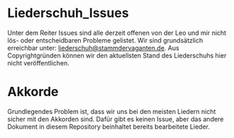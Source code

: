 # Liederschuh_Issues
Unter dem Reiter Issues sind alle derzeit offenen von der Leo und mir nicht lös- oder entscheidbaren Probleme gelistet.
Wir sind grundsätzlich erreichbar unter: [liederschuh@stammdervaganten.de](mailto:liederschuh@stammdervaganten.de).
Aus Copyrightgründen können wir den aktuellsten Stand des Liederschuhs hier nicht veröffentlichen.

# Akkorde
Grundlegendes Problem ist, dass wir uns bei den meisten Liedern nicht sicher mit den Akkorden sind. Dafür gibt es keinen Issue, aber das andere Dokument in diesem Repository beinhaltet bereits bearbeitete Lieder.
